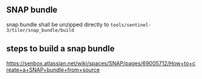 ## SNAP bundle
snap bundle shall be unzipped directly to `tools/sentinel-3/tiler/snap_bundle/build`

## steps to build a snap bundle
https://senbox.atlassian.net/wiki/spaces/SNAP/pages/69005712/How+to+create+a+SNAP+bundle+from+source
